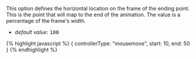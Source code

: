 <p class="b20" markdown="1">
This option defines the horizontal location on the frame of the ending point. This is the point that will map to the end of the animation. The value is a percentage of the frame's width.
</p>

* _default value:_ <samp class="number">100</samp>

{% highlight javascript %}
{ controllerType: "mousemove", start: 10, end: 50 }
{% endhighlight %}
